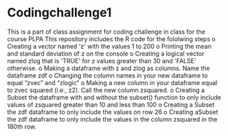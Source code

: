 # Codingchallenge1
This is a part of class assignment for coding challenge in class for the course PLPA
This repository includes the R code for the fololwing steps
o	Creating a vector named 'z' with the values 1 to 200
o	Printing the mean and standard deviation of z on the console
o	Creating a logical vector named zlog that is 'TRUE' for z values greater than 30 and 'FALSE' otherwise.
o	Making a dataframe with z and zlog as columns. Name the dataframe zdf
o	Changing the column names in your new dataframe to equal “zvec” and “zlogic”
o	Making a new column in your dataframe equal to zvec squared (i.e., z2). Call the new column zsquared. 
o	Creating a Subset the dataframe with and without the subset() function to only include values of zsquared greater than 10 and less than 100 
o	Creating a Subset the zdf dataframe to only include the values on row 26
o	Creating aSubset the zdf dataframe to only include the values in the column zsquared in the 180th row.

